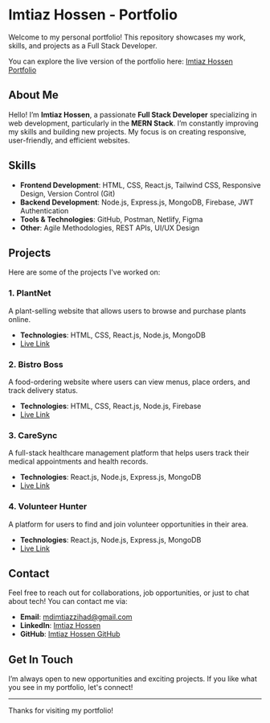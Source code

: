 # Imtiaz Hossen - Portfolio

Welcome to my personal portfolio! This repository showcases my work, skills, and projects as a Full Stack Developer. 

You can explore the live version of the portfolio here: [Imtiaz Hossen Portfolio](https://imtiaz-hossen.web.app)

## About Me
Hello! I’m **Imtiaz Hossen**, a passionate **Full Stack Developer** specializing in web development, particularly in the **MERN Stack**. I’m constantly improving my skills and building new projects. My focus is on creating responsive, user-friendly, and efficient websites.

## Skills
- **Frontend Development**: HTML, CSS, React.js, Tailwind CSS, Responsive Design, Version Control (Git)
- **Backend Development**: Node.js, Express.js, MongoDB, Firebase, JWT Authentication
- **Tools & Technologies**: GitHub, Postman, Netlify, Figma
- **Other**: Agile Methodologies, REST APIs, UI/UX Design

## Projects

Here are some of the projects I've worked on:

### 1. **PlantNet**
A plant-selling website that allows users to browse and purchase plants online.

- **Technologies**: HTML, CSS, React.js, Node.js, MongoDB
- [Live Link](https://plantnet.com)

### 2. **Bistro Boss**
A food-ordering website where users can view menus, place orders, and track delivery status.

- **Technologies**: HTML, CSS, React.js, Node.js, Firebase
- [Live Link](https://bistroboss.com)

### 3. **CareSync**
A full-stack healthcare management platform that helps users track their medical appointments and health records.

- **Technologies**: React.js, Node.js, Express.js, MongoDB
- [Live Link](https://caresync.com)

### 4. **Volunteer Hunter**
A platform for users to find and join volunteer opportunities in their area.

- **Technologies**: React.js, Node.js, Express.js, MongoDB
- [Live Link](https://volunteerhunter.com)

## Contact

Feel free to reach out for collaborations, job opportunities, or just to chat about tech! You can contact me via:

- **Email**: mdimtiazzihad@gmail.com
- **LinkedIn**: [Imtiaz Hossen](https://www.linkedin.com/in/imtiaz-hossen)
- **GitHub**: [Imtiaz Hossen GitHub](https://github.com/imtiaz-hossen)

## Get In Touch

I’m always open to new opportunities and exciting projects. If you like what you see in my portfolio, let's connect!

---

Thanks for visiting my portfolio!
